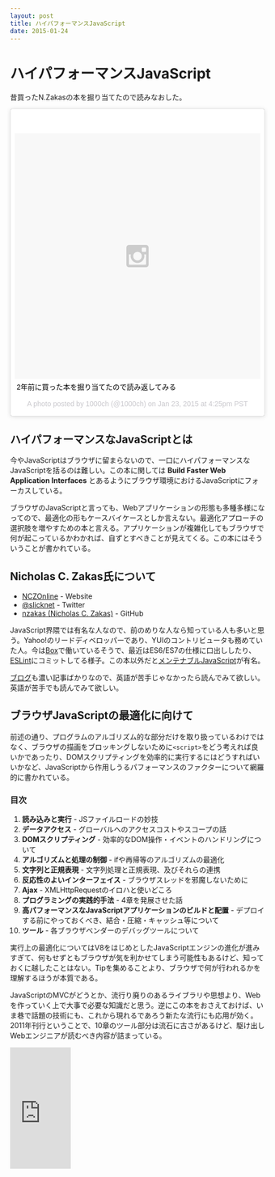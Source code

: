 ```yaml
---
layout: post
title: ハイパフォーマンスJavaScript
date: 2015-01-24
---
```


# ハイパフォーマンスJavaScript

昔買ったN.Zakasの本を掘り当てたので読みなおした。

<blockquote class="instagram-media" data-instgrm-captioned data-instgrm-version="4" style=" background:#FFF; border:0; border-radius:3px; box-shadow:0 0 1px 0 rgba(0,0,0,0.5),0 1px 10px 0 rgba(0,0,0,0.15); margin: 1px; max-width:658px; padding:0; width:99.375%; width:-webkit-calc(100% - 2px); width:calc(100% - 2px);"><div style="padding:8px;"> <div style=" background:#F8F8F8; line-height:0; margin-top:40px; padding:50% 0; text-align:center; width:100%;"> <div style=" background:url(data:image/png;base64,iVBORw0KGgoAAAANSUhEUgAAACwAAAAsCAMAAAApWqozAAAAGFBMVEUiIiI9PT0eHh4gIB4hIBkcHBwcHBwcHBydr+JQAAAACHRSTlMABA4YHyQsM5jtaMwAAADfSURBVDjL7ZVBEgMhCAQBAf//42xcNbpAqakcM0ftUmFAAIBE81IqBJdS3lS6zs3bIpB9WED3YYXFPmHRfT8sgyrCP1x8uEUxLMzNWElFOYCV6mHWWwMzdPEKHlhLw7NWJqkHc4uIZphavDzA2JPzUDsBZziNae2S6owH8xPmX8G7zzgKEOPUoYHvGz1TBCxMkd3kwNVbU0gKHkx+iZILf77IofhrY1nYFnB/lQPb79drWOyJVa/DAvg9B/rLB4cC+Nqgdz/TvBbBnr6GBReqn/nRmDgaQEej7WhonozjF+Y2I/fZou/qAAAAAElFTkSuQmCC); display:block; height:44px; margin:0 auto -44px; position:relative; top:-22px; width:44px;"></div></div> <p style=" margin:8px 0 0 0; padding:0 4px;"> <a href="https://instagram.com/p/yN2w5Shp7s/" style=" color:#000; font-family:Arial,sans-serif; font-size:14px; font-style:normal; font-weight:normal; line-height:17px; text-decoration:none; word-wrap:break-word;" target="_top">2年前に買った本を掘り当てたので読み返してみる</a></p> <p style=" color:#c9c8cd; font-family:Arial,sans-serif; font-size:14px; line-height:17px; margin-bottom:0; margin-top:8px; overflow:hidden; padding:8px 0 7px; text-align:center; text-overflow:ellipsis; white-space:nowrap;">A photo posted by 1000ch (@1000ch) on <time style=" font-family:Arial,sans-serif; font-size:14px; line-height:17px;" datetime="2015-01-24T00:25:23+00:00">Jan 23, 2015 at 4:25pm PST</time></p></div></blockquote>

## ハイパフォーマンスなJavaScriptとは

今やJavaScriptはブラウザに留まらないので、一口にハイパフォーマンスなJavaScriptを括るのは難しい。この本に関しては **Build Faster Web Application Interfaces** とあるようにブラウザ環境におけるJavaScriptにフォーカスしている。

ブラウザのJavaScriptと言っても、Webアプリケーションの形態も多種多様になってので、最適化の形もケースバイケースとしか言えない。最適化アプローチの選択肢を増やすための本と言える。アプリケーションが複雑化してもブラウザで何が起こっているかわかれば、自ずとすべきことが見えてくる。この本にはそういうことが書かれている。

## Nicholas C. Zakas氏について

- [NCZOnline](http://www.nczonline.net/) - Website
- [@slicknet](https://twitter.com/slicknet/) - Twitter
- [nzakas (Nicholas C. Zakas)](https://github.com/nzakas/) - GitHub

JavaScript界隈では有名な人なので、前のめりな人なら知っている人も多いと思う。Yahoo!のリードディベロッパーであり、YUIのコントリビュータも務めていた人。今は[Box](https://www.box.com/)で働いているそうで、最近はES6/ES7の仕様に口出ししたり、[ESLint](https://github.com/eslint)にコミットしてる様子。この本以外だと[メンテナブルJavaScript](http://www.amazon.co.jp/gp/product/4873116104/ref=as_li_qf_sp_asin_il_tl?ie=UTF8&camp=247&creative=1211&creativeASIN=4873116104&linkCode=as2&tag=1000ch-22)が有名。

[ブログ](http://www.nczonline.net/blog/)も濃い記事ばかりなので、英語が苦手じゃなかったら読んでみて欲しい。英語が苦手でも読んでみて欲しい。

## ブラウザJavaScriptの最適化に向けて

前述の通り、プログラムのアルゴリズム的な部分だけを取り扱っているわけではなく、ブラウザの描画をブロッキングしないために`<script>`をどう考えれば良いかであったり、DOMスクリプティングを効率的に実行するにはどうすればいいかなど、JavaScriptから作用しうるパフォーマンスのファクターについて網羅的に書かれている。

### 目次

1. **読み込みと実行** - JSファイルロードの妙技
2. **データアクセス** - グローバルへのアクセスコストやスコープの話
3. **DOMスクリプティング** - 効率的なDOM操作・イベントのハンドリングについて
4. **アルゴリズムと処理の制御** - ifや再帰等のアルゴリズムの最適化
5. **文字列と正規表現** - 文字列処理と正規表現、及びそれらの連携
6. **反応性のよいインターフェイス** - ブラウザスレッドを邪魔しないために
7. **Ajax** - XMLHttpRequestのイロハと使いどころ
8. **プログラミングの実践的手法** - 4章を発展させた話
9. **高パフォーマンスなJavaScriptアプリケーションのビルドと配置** - デプロイする前にやっておくべき、結合・圧縮・キャッシュ等について
10. **ツール** - 各ブラウザベンダーのデバッグツールについて

実行上の最適化についてはV8をはじめとしたJavaScriptエンジンの進化が進みすぎて、何もせずともブラウザが気を利かせてしまう可能性もあるけど、知っておくに越したことはない。Tipを集めることより、ブラウザで何が行われるかを理解するほうが本質である。

JavaScriptのMVCがどうとか、流行り廃りのあるライブラリや思想より、Webを作っていく上で大事で必要な知識だと思う。逆にこの本をおさえておけば、いま巷で話題の技術にも、これから現れるであろう新たな流行にも応用が効く。2011年刊行ということで、10章のツール部分は流石に古さがあるけど、駆け出しWebエンジニアが読むべき内容が詰まっている。

<iframe src="https://rcm-fe.amazon-adsystem.com/e/cm?t=1000ch-22&o=9&p=8&l=as1&asins=487311490X&ref=qf_sp_asin_til&fc1=000000&IS2=1&lt1=_blank&m=amazon&lc1=0000FF&bc1=000000&bg1=FFFFFF&f=ifr" style="width:120px;height:240px;" scrolling="no" marginwidth="0" marginheight="0" frameborder="0"></iframe>